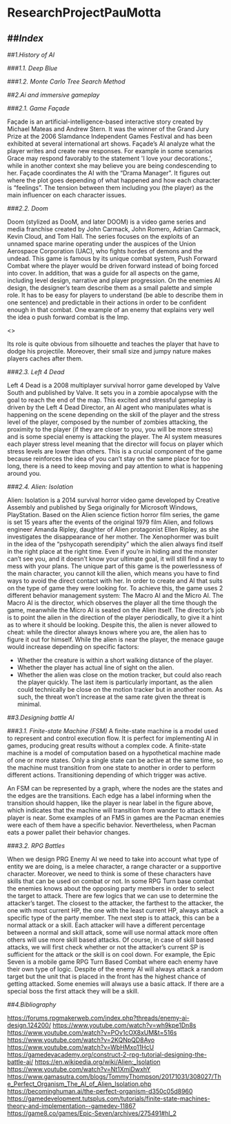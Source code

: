 # ResearchProjectPauMotta

##_Index_
-
##_1.History of AI_

###_1.1. Deep Blue_

###_1.2. Monte Carlo Tree Search Method_


##_2.Ai and immersive gameplay_

###_2.1. Game Façade_

Façade is an artificial-intelligence-based interactive story created by Michael Mateas and Andrew Stern. It was the winner of the Grand Jury Prize at the 2006 Slamdance Independent Games Festival and has been exhibited at several international art shows. 
Façade’s AI analyze what the player writes and create new responses. For example in some scenarios Grace may respond favorably to the statement 'I love your decorations.', while in another context she may believe you are being condescending to her. 
Façade coordinates the AI with the “Drama Manager”. It figures out where the plot goes depending of what happened and how each character is “feelings”. The tension between them including you (the player) as the main influencer on each character issues.


###_2.2. Doom_

Doom (stylized as DooM, and later DOOM) is a video game series and media franchise created by John Carmack, John Romero, Adrian Carmack, Kevin Cloud, and Tom Hall. The series focuses on the exploits of an unnamed space marine operating under the auspices of the Union Aerospace Corporation (UAC), who fights hordes of demons and the undead.
This game is famous by its unique combat system, Push Forward Combat where the player would be driven forward instead of boing forced into cover. In addition, that was a guide for all aspects on the game, including level design, narrative and player progression. 
On the enemies AI design, the designer’s team describe them as a small palette and simple role. It has to be easy for players to understand (be able to describe them in one sentence) and predictable in their actions in order to be confident enough in that combat.
One example of an enemy that explains very well the idea o push forward combat is the Imp.

<<Imp>>

Its role is quite obvious from silhouette and teaches the player that have to dodge his projectile. Moreover, their small size and jumpy nature makes players caches after them.

###_2.3. Left 4 Dead_

Left 4 Dead is a 2008 multiplayer survival horror game developed by Valve South and published by Valve. It sets you in a zombie apocalypse with the goal to reach the end of the map.
This excited and stressful gameplay is driven by the Left 4 Dead Director, an AI agent who manipulates what is happening on the scene depending on the skill of the player and the stress level of the player, composed by the number of zombies attacking, the proximity to the player (if they are closer to you, you will be more stress) and is some special enemy is attacking the player. The AI system measures each player stress level meaning that the director will focus on player which stress levels are lower than others.
This is a crucial component of the game because reinforces the idea of you can’t stay on the same place for too long, there is a need to keep moving and pay attention to what is happening around you.

###_2.4. Alien: Isolation_

Alien: Isolation is a 2014 survival horror video game developed by Creative Assembly and published by Sega originally for Microsoft Windows, PlayStation. Based on the Alien science fiction horror film series, the game is set 15 years after the events of the original 1979 film Alien, and follows engineer Amanda Ripley, daughter of Alien protagonist Ellen Ripley, as she investigates the disappearance of her mother.
The Xenophormer was built in the idea of the “pshycopath serendipity” which the alien always find itself in the right place at the right time. Even if you’re in hiding and the monster can’t see you, and it doesn’t know your ultimate goal, it will still find a way to mess with your plans. 
The unique part of this game is the powerlessness of the main character, you cannot kill the alien, which means you have to find ways to avoid the direct contact with her.
In order to create and AI that suits on the type of game they were looking for. To achieve this, the game uses 2 different behavior management system: The Macro AI and the Micro AI. The Macro AI is the director, which observes the player all the time though the game, meanwhile the Micro AI is seated on the Alien itself. The director’s job is to point the alien in the direction of the player periodically, to give it a hint as to where it should be looking. Despite this, the alien is never allowed to cheat: while the director always knows where you are, the alien has to figure it out for himself. 
While the alien is near the player, the menace gauge would increase depending on specific factors:
-	Whether the creature is within a short walking distance of the player.
-	Whether the player has actual line of sight on the alien.
-	Whether the alien was close on the motion tracker, but could also reach the player quickly.
The last item is particularly important, as the alien could technically be close on the motion tracker but in another room. As such, the threat won’t increase at the same rate given the threat is minimal.


##_3.Designing battle AI_

###_3.1. Finite-state Machine (FSM)_
A finite-state machine is a model used to represent and control execution flow. It is perfect for implementing AI in games, producing great results without a complex code.
A finite-state machine is a model of computation based on a hypothetical machine made of one or more states. Only a single state can be active at the same time, so the machine must transition from one state to another in order to perform different actions. Transitioning depending of which trigger was active.
 
An FSM can be represented by a graph, where the nodes are the states and the edges are the transitions. Each edge has a label informing when the transition should happen, like the player is near label in the figure above, which indicates that the machine will transition from wander to attack if the player is near.
Some examples of an FMS in games are the Pacman enemies were each of them have a specific behavior. Nevertheless, when Pacman eats a power pallet their behavior changes. 

###_3.2. RPG Battles_

When we design PRG Enemy AI we need to take into account what type of entity we are doing, is a melee character, a range character or a supportive character. Moreover, we need to think is some of these characters have skills that can be used on combat or not. 
In some RPG Turn base combat the enemies knows about the opposing party members in order to select the target to attack. There are few logics that we can use to determine the attacker’s target. The closest to the attacker, the farthest to the attacker, the one with most current HP, the one with the least current HP, always attack a specific type of the party member.
The next step is to attack, this can be a normal attack or a skill. Each attacker will have a different percentage between a normal and skill attack, some will use normal attack more often others will use more skill based attacks. Of course, in case of skill based attacks, we will first check whether or not the attacker’s current SP is sufficient for the attack or the skill is on cool down.
For example, the Epic Seven is a mobile game RPG Turn Based Combat where each enemy have their own type of logic. Despite of the enemy AI will always attack a random target but the unit that is placed in the front has the highest chance of getting attacked. Some enemies will always use a basic attack. If there are a special boss the first attack they will be a skill.


##_4.Bibliography_

https://forums.rpgmakerweb.com/index.php?threads/enemy-ai-design.124200/
https://www.youtube.com/watch?v=wh9kpe1Dn8s
https://www.youtube.com/watch?v=POv1cOX8xUM&t=516s
https://www.youtube.com/watch?v=2KQNpQD8Ayo
https://www.youtube.com/watch?v=WbHMxo11HcU
https://gamedevacademy.org/construct-2-rpg-tutorial-designing-the-battle-ai/
https://en.wikipedia.org/wiki/Alien:_Isolation
https://www.youtube.com/watch?v=Nt1XmiDwxhY
https://www.gamasutra.com/blogs/TommyThompson/20171031/308027/The_Perfect_Organism_The_AI_of_Alien_Isolation.php
https://becominghuman.ai/the-perfect-organism-d350c05d8960
https://gamedevelopment.tutsplus.com/tutorials/finite-state-machines-theory-and-implementation--gamedev-11867
https://game8.co/games/Epic-Seven/archives/275491#hl_2

